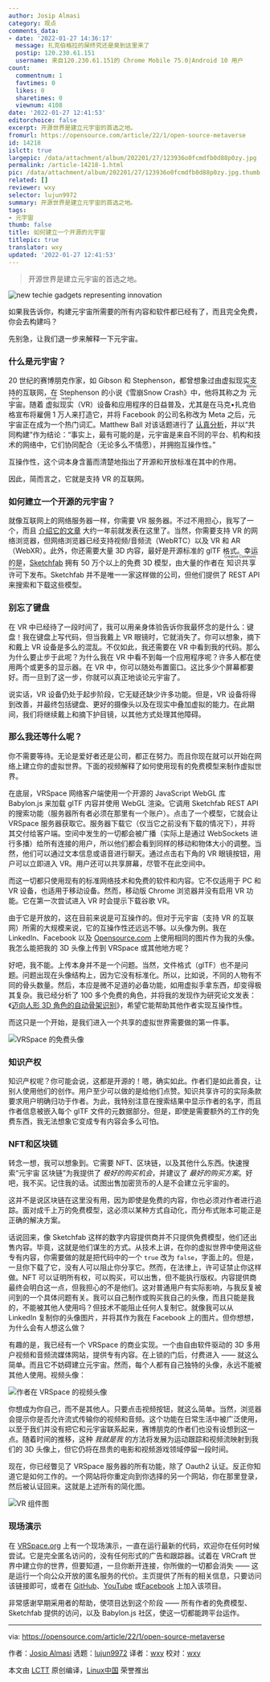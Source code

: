 ```yaml
---
author: Josip Almasi
category: 观点
comments_data:
- date: '2022-01-27 14:36:17'
  message: 扎克伯格拉的屎终究还是臭到这里来了
  postip: 120.230.61.151
  username: 来自120.230.61.151的 Chrome Mobile 75.0|Android 10 用户
count:
  commentnum: 1
  favtimes: 0
  likes: 0
  sharetimes: 0
  viewnum: 4108
date: '2022-01-27 12:41:53'
editorchoice: false
excerpt: 开源世界是建立元宇宙的首选之地。
fromurl: https://opensource.com/article/22/1/open-source-metaverse
id: 14218
islctt: true
largepic: /data/attachment/album/202201/27/123936o0fcmdfb0d88p0zy.jpg
permalink: /article-14218-1.html
pic: /data/attachment/album/202201/27/123936o0fcmdfb0d88p0zy.jpg.thumb.jpg
related: []
reviewer: wxy
selector: lujun9972
summary: 开源世界是建立元宇宙的首选之地。
tags:
- 元宇宙
thumb: false
title: 如何建立一个开源的元宇宙
titlepic: true
translator: wxy
updated: '2022-01-27 12:41:53'
---
```



> 
> 开源世界是建立元宇宙的首选之地。
> 
> 
> 


![](/data/attachment/album/202201/27/123936o0fcmdfb0d88p0zy.jpg "new techie gadgets representing innovation")


如果我告诉你，构建元宇宙所需要的所有内容和软件都已经有了，而且完全免费，你会去构建吗？


先别急，让我们退一步来解释一下元宇宙。


### 什么是元宇宙？


20 世纪的赛博朋克作家，如 Gibson 和 Stephenson，都曾想象过由虚拟现实支持的互联网，在 Stephenson 的小说《雪崩Snow Crash》中，他将其称之为<ruby> 元宇宙 <rt>  Metaverse </rt></ruby>。随着<ruby> 虚拟现实 <rt>  virtual reality </rt></ruby>（VR）设备和应用程序的日益普及，尤其是在马克•扎克伯格宣布将雇佣 1 万人来打造它，并将 Facebook 的公司名称改为 Meta 之后，元宇宙正在成为一个热门词汇。Matthew Ball 对该话题进行了 [认真分析](https://www.matthewball.vc/all/themetaverse)，并以“共同构建”作为结论：“事实上，最有可能的是，元宇宙是来自不同的平台、机构和技术的网络中，它们协同配合（无论多么不情愿），并拥抱互操作性。”


互操作性，这个词本身含蓄而清楚地指出了开源和开放标准在其中的作用。


因此，简而言之，它就是支持 VR 的互联网。


### 如何建立一个开源的元宇宙？


就像互联网上的网络服务器一样，你需要 VR 服务器。不过不用担心，我写了一个，而且 [介绍它的文章](https://opensource.com/article/20/12/virtual-reality-server) 大约一年前就发表在这里了。当然，你需要支持 VR 的网络浏览器，但网络浏览器已经支持视频/音频流（WebRTC）以及 VR 和 AR（WebXR）。此外，你还需要大量 3D 内容，最好是开源标准的 glTF 格式。幸运的是，[Sketchfab](https://sketchfab.com/) 拥有 50 万个以上的免费 3D 模型，由大量的作者在<ruby> 知识共享许可 <rt>  Creative Commons licenses </rt></ruby>下发布。Sketchfab 并不是唯一一家这样做的公司，但他们提供了 REST API 来搜索和下载这些模型。


### 别忘了键盘


在 VR 中已经待了一段时间了，我可以用亲身体验告诉你我最怀念的是什么：键盘！我在键盘上写代码，但当我戴上 VR 眼镜时，它就消失了。你可以想象，摘下和戴上 VR 设备是多么的混乱。不仅如此，我还需要在 VR 中看到我的代码。那么为什么要止步于此呢？为什么我在 VR 中看不到每一个应用程序呢？许多人都在使用两个或更多的显示器。在 VR 中，你可以随处布置窗口。这比多少个屏幕都要好。而一旦到了这一步，你就可以真正地谈论元宇宙了。


说实话，VR 设备仍处于起步阶段，它无疑还缺少许多功能。但是，VR 设备将得到改善，并最终包括键盘、更好的摄像头以及在现实中叠加虚拟的能力。在此期间，我们将继续戴上和摘下护目镜，以其他方式处理其他障碍。


### 那么我还等什么呢？


你不需要等待。无论是爱好者还是公司，都正在努力。而且你现在就可以开始在网络上建立你的虚拟世界。下面的视频解释了如何使用现有的免费模型来制作虚拟世界。






在底层，VRSpace 网络客户端使用一个开源的 JavaScript WebGL 库 Babylon.js 来加载 glTF 内容并使用 WebGL 渲染。它调用 Sketchfab REST API 的搜索功能（服务器所有者必须在那里有一个账户）。点击了一个模型，它就会让 VRSpace 服务器获取它。服务器下载它（仅当它之前没有下载的情况下），并将其交付给客户端。空间中发生的一切都会被广播（实际上是通过 WebSockets 进行多播）给所有连接的用户，所以他们都会看到同样的移动和物体大小的调整。当然，他们可以通过文本信息或语音进行聊天。通过点击右下角的 VR 眼镜按钮，用户可以立即进入 VR。用户还可以共享屏幕，尽管不在此空间中。






而这一切都只使用现有的标准网络技术和免费的软件和内容。它不仅适用于 PC 和 VR 设备，也适用于移动设备。然而，移动版 Chrome 浏览器并没有启用 VR 功能。它在第一次尝试进入 VR 时会提示下载谷歌 VR。


由于它是开放的，这在目前来说是可互操作的。但对于元宇宙（支持 VR 的互联网）所需的大规模来说，它的互操作性还远远不够。以头像为例。我在 LinkedIn、Facebook 以及 [Opensource.com](http://Opensource.com) 上使用相同的图片作为我的头像。我怎么能把我的 3D 头像上传到 VRSpace 或其他地方呢？


好吧，我不能。上传本身并不是一个问题。当然，文件格式（glTF）也不是问题。问题出现在头像结构上，因为它没有标准化。所以，比如说，不同的人物有不同的骨头数量。然后，本应是微不足道的必备功能，如用虚拟手拿东西，却变得极其复杂。我已经分析了 100 多个免费的角色，并将我的发现作为研究论文发表：《[迈向人形 3D 角色的自动骨架识别](https://www.researchgate.net/publication/356987355_TOWARDS_AUTOMATIC_SKELETON_RECOGNITION_OF_HUMANOID_3D_CHARACTER)》，希望它能帮助其他作者实现互操作性。


而这只是一个开始，是我们进入一个共享的虚拟世界需要做的第一件事。


![VRSpace 的免费头像](/data/attachment/album/202201/27/124128v812qsrf60f86465.jpg "Free avatars at VRSpace")


### 知识产权


知识产权呢？你可能会说，这都是开源的！嗯，确实如此。作者们是如此善良，让别人使用他们的创作。用户至少可以做的是给他们点赞。知识共享许可的实际条款要求用户明确归功于作者。为此，我特别注意在搜索结果中显示作者的名字，而且作者信息被嵌入每个 glTF 文件的元数据部分。但是，即使是需要额外的工作的免费东西，我无法想象它变成专有内容会多么可怕。


### NFT和区块链


转念一想，我可以想象到。它需要 NFT、区块链，以及其他什么东西。快速搜索“元宇宙 区块链”为我提供了 *极好的购买机会*，并建议了 *最好的购买方案*。好吧，我不买。记住我的话。试图出售加密货币的人是不会建立元宇宙的。


这并不是说区块链在这里没有用，因为即使是免费的内容，你也必须对作者进行追踪。面对成千上万的免费模型，这必须以某种方式自动化，而分布式账本可能正是正确的解决方案。


话说回来，像 Sketchfab 这样的数字内容提供商并不只提供免费模型，他们还出售内容。毕竟，这就是他们谋生的方式。从技术上讲，在你的虚拟世界中使用这些专有内容，你需要做的就是把代码中的一个 `true` 改为 `false`，字面上的。但是，一旦你下载了它，没有人可以阻止你分享它。然而，在法律上，许可证禁止你这样做。NFT 可以证明所有权，可以购买，可以出售，但不能执行版权。内容提供商最终会明白这一点，但我担心的不是他们。这对普通用户有实际影响，与我反复被问到的一个具体问题有关。我可以自己制作或购买我自己的头像，而且只能是我的，不能被其他人使用吗？但技术不能阻止任何人复制它。就像我可以从 LinkedIn 复制你的头像图片，并将其作为我在 Facebook 上的图片。但你想想，为什么会有人想这么做？


有趣的是，我已经有一个 VRSpace 的商业实现。一个由自由软件驱动的 3D 多用户视频和音频流媒体网站，提供专有内容。在上锁的门后，付费进入 —— 就这么简单。而且它不妨碍建立元宇宙。然而，每个人都有自己独特的头像，永远不能被其他人使用。视频头像：


![作者在 VRSpace 的视频头像](/data/attachment/album/202201/27/124049jhc99zansawn9112.jpg "Author's video avatar in VRSpace")


你想成为你自己，而不是其他人。只要点击视频按钮，就这么简单。当然，浏览器会提示你是否允许流式传输你的视频和音频。这个功能在日常生活中被广泛使用，以至于我们并没有把它和元宇宙联系起来，赛博朋克的作者们也没有设想到这一点。随着时间的推移，这种 *我就是我* 的方法将发展为运动跟踪和视频流映射到我们的 3D 头像上，但它仍将在昂贵的电影和视频游戏领域停留一段时间。


现在，你已经瞥见了 VRSpace 服务器的所有功能，除了 Oauth2 认证。反正你知道它是如何工作的。一个网站将你重定向到你选择的另一个网站，你在那里登录，然后被认证回来。这就是上述所有的简化图。


![VR 组件图](/data/attachment/album/202201/27/124155anhx7hy14i4myywh.png "VR components diagram")


### 现场演示


在 [VRSpace.org](https://www.vrspace.org/) 上有一个现场演示，一直在运行最新的代码，欢迎你在任何时候尝试。它是完全匿名访问的，没有任何形式的广告和跟踪器。试着在 VRCraft 世界中建立你的世界，但要知道，一旦你断开连接，你所做的一切都会消失 —— 这是运行一个向公众开放的匿名服务的代价。主页提供了所有的相关信息，只要访问该链接即可，或者在 [GitHub](https://github.com/jalmasi/vrspace)、[YouTube](https://www.youtube.com/channel/UCLdSg22i9MZ3u7ityj_PBxw) 或[Facebook](https://www.facebook.com/vrspace.org) 上加入该项目。


非常感谢早期采用者的帮助，使项目达到这个阶段 —— 所有作者的免费模型、Sketchfab 提供的访问，以及 Babylon.js 社区，使这一切都能跨平台运作。




---


via: <https://opensource.com/article/22/1/open-source-metaverse>


作者：[Josip Almasi](https://opensource.com/users/jalmasi) 选题：[lujun9972](https://github.com/lujun9972) 译者：[wxy](https://github.com/wxy) 校对：[wxy](https://github.com/wxy)


本文由 [LCTT](https://github.com/LCTT/TranslateProject) 原创编译，[Linux中国](https://linux.cn/) 荣誉推出